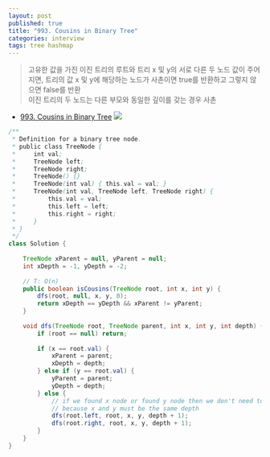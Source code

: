 ```yaml
---
layout: post
published: true
title: "993. Cousins in Binary Tree"
categories: interview
tags: tree hashmap
---
```


> 고유한 값을 가진 이진 트리의 루트와 트리 x 및 y의 서로 다른 두 노드 값이 주어지면, 트리의 값 x 및 y에 해당하는 노드가 사촌이면 true를 반환하고 그렇지 않으면 false를 반환  
> 이진 트리의 두 노드는 다른 부모와 동일한 깊이를 갖는 경우 사촌

- [993. Cousins in Binary Tree](https://leetcode.com/problems/cousins-in-binary-tree/)
![](https://assets.leetcode.com/uploads/2019/02/12/q1248-01.png)

```java
/**
 * Definition for a binary tree node.
 * public class TreeNode {
 *     int val;
 *     TreeNode left;
 *     TreeNode right;
 *     TreeNode() {}
 *     TreeNode(int val) { this.val = val; }
 *     TreeNode(int val, TreeNode left, TreeNode right) {
 *         this.val = val;
 *         this.left = left;
 *         this.right = right;
 *     }
 * }
 */
class Solution {
    
    TreeNode xParent = null, yParent = null;
    int xDepth = -1, yDepth = -2;
    
    // T: O(n)
    public boolean isCousins(TreeNode root, int x, int y) {
        dfs(root, null, x, y, 0);
        return xDepth == yDepth && xParent != yParent;
    }
    
    void dfs(TreeNode root, TreeNode parent, int x, int y, int depth) {
        if (root == null) return;
        
        if (x == root.val) {
            xParent = parent;
            xDepth = depth;
        } else if (y == root.val) {
            yParent = parent;
            yDepth = depth;
        } else {
            // if we found x node or found y node then we don't need to dfs deeper
            // because x and y must be the same depth
            dfs(root.left, root, x, y, depth + 1);
            dfs(root.right, root, x, y, depth + 1);
        }
    }
}
```
